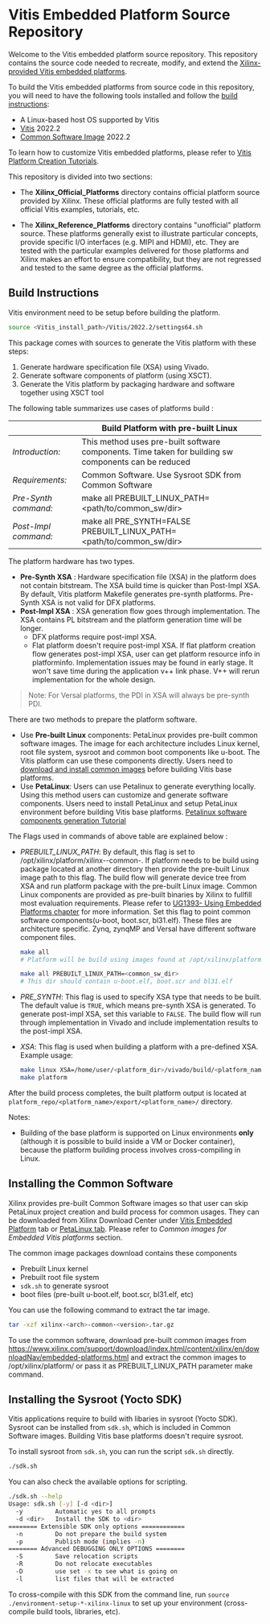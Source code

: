 # Vitis Embedded Platform Source Repository

Welcome to the Vitis embedded platform source repository. This repository contains the
source code needed to recreate, modify, and extend the [Xilinx-provided Vitis embedded
platforms][3]. 

[3]: https://www.xilinx.com/support/download/index.html/content/xilinx/en/downloadNav/embedded-platforms.html

To build the Vitis embedded platforms from source code in this repository, you will need to have the following tools installed and follow the [build instructions](#build-instructions):

- A Linux-based host OS supported by Vitis
- [Vitis][1] 2022.2
- [Common Software Image](#installing-the-common-software) 2022.2

[1]: https://www.xilinx.com/support/download/index.html/content/xilinx/en/downloadNav/vitis.html

To learn how to customize Vitis embedded platforms, please refer to [Vitis Platform Creation Tutorials](https://github.com/Xilinx/Vitis-Tutorials/tree/master/Vitis_Platform_Creation).

This repository is divided into two sections:

- The **Xilinx_Official_Platforms** directory contains official platform source provided by
  Xilinx. These official platforms are fully tested with all official Vitis examples, tutorials,
  etc.

- The **Xilinx_Reference_Platforms** directory contains "unofficial" platform source. These
  platforms generally exist to illustrate particular concepts, provide specific I/O interfaces
  (e.g. MIPI and HDMI), etc. They are tested with the particular examples delivered for those
  platforms and Xilinx makes an effort to ensure compatibility, but they are not regressed
  and tested to the same degree as the official platforms.

## Build Instructions

  Vitis environment need to be setup before building the platform.

  ```bash
  source <Vitis_install_path>/Vitis/2022.2/settings64.sh
  ```
  This package comes with sources to generate the Vitis platform with these steps:

  1. Generate hardware specification file (XSA) using Vivado.
  2. Generate software components of platform (using XSCT).
  3. Generate the Vitis platform by packaging hardware and software together using XSCT tool


The following table summarizes use cases of platforms build :

  |     | Build Platform with pre-built Linux |
  | --- | --- |
  | *Introduction:* | This method uses pre-built software components. Time taken for building sw components can be reduced |
  | *Requirements:* | Common Software. Use Sysroot SDK from Common Software |
  | *Pre-Synth command:* | make all PREBUILT_LINUX_PATH=<path/to/common_sw/dir> |
  | *Post-Impl command:* | make all PRE_SYNTH=FALSE PREBUILT_LINUX_PATH=<path/to/common_sw/dir> |

The platform hardware has two types.

- **Pre-Synth XSA** : Hardware specification file (XSA) in the platform does not contain bitstream. The XSA build time is quicker than Post-Impl XSA. By default, Vitis platform Makefile generates pre-synth platforms. Pre-Synth XSA is not valid for DFX platforms.
- **Post-Impl XSA** : XSA generation flow goes through implementation. The XSA contains PL bitstream and the platform generation time will be longer. 
  - DFX platforms require post-impl XSA.
  - Flat platform doesn't require post-impl XSA. If flat platform creation flow generates post-impl XSA, user can get platform resource info in platforminfo. Implementation issues may be found in early stage. It won't save time during the application v++ link phase. V++ will rerun implementation for the whole design.

> Note: For Versal platforms, the PDI in XSA will always be pre-synth PDI.


There are two methods to prepare the platform software.

- Use **Pre-built Linux** components: PetaLinux provides pre-built common software images. The image for each architecture includes Linux kernel, root file system, sysroot and common boot components like u-boot. The Vitis platform can use these components directly. Users need to [download and install common images](#installing-the-common-software) before building Vitis base platforms.
- Use **PetaLinux**: Users can use Petalinux to generate everything locally. Using this method users can customize and generate software components. Users need to install PetaLinux and setup PetaLinux environment before building Vitis base platforms. [Petalinux software components generation Tutorial][2]

[2]: https://github.com/Xilinx/Vitis-Tutorials/tree/master/Vitis_Platform_Creation/Feature_Tutorials/02_petalinux_customization


The Flags used in commands of above table are explained below :

- *PREBUILT_LINUX_PATH*: By default, this flag is set to /opt/xilinx/platform/xilinx-<arch>-common-<ver>. If platform needs to be build using package located at another directory then provide the pre-built Linux image path to this flag. The build flow will generate device tree from XSA and run platform package with the pre-built Linux image. Common Linux components are provided as pre-built binaries by Xilinx to fullfill most evaluation requirements. Please refer to [UG1393- Using Embedded Platforms chapter][3] for more information. Set this flag to point common software components(u-boot, boot.scr, bl31.elf). These files are architecture specific. Zynq, zynqMP and Versal have different software component files.

    ```bash
    make all
    # Platform will be build using images found at /opt/xilinx/platform/xilinx-<arch>-common-<ver> or in current dir

    make all PREBUILT_LINUX_PATH=<common_sw_dir> 
    # This dir should contain u-boot.elf, boot.scr and bl31.elf
    ```

[3]: https://www.xilinx.com/cgi-bin/docs/rdoc?t=vitis+doc;v=latest;d=usingembeddedplatforms.html;a=mym1591997179666

- *PRE_SYNTH*: This flag is used to specify XSA type that needs to be built. The default value is `TRUE`, which means pre-synth XSA is generated. To generate post-impl XSA, set this variable to `FALSE`. The build flow will run through implementation in Vivado and include implementation results to the post-impl XSA.

- *XSA*: This flag is used when building a platform with a pre-defined XSA. Example usage:

    ```bash
    make linux XSA=/home/user/<platform_dir>/vivado/build/<platform_name>.xsa
    make platform
    ```

After the build process completes, the built platform output is located at `platform_repo/<platform_name>/export/<platform_name>/` directory.


Notes:

- Building of the base platform is supported on Linux environments **only** (although it is possible to build inside a VM or Docker container), because the platform
building process involves cross-compiling in Linux.

## Installing the Common Software

Xilinx provides pre-built Common Software images so that user can skip PetaLinux project creation and build process for common usages. They can be downloaded from Xilinx Download Center under [Vitis Embedded Platform][4] tab or [PetaLinux tab][5]. Please refer to *Common images for Embedded Vitis platforms* section. 

[4]: https://www.xilinx.com/support/download/index.html/content/xilinx/en/downloadNav/embedded-platforms.html
[5]: https://www.xilinx.com/support/download/index.html/content/xilinx/en/downloadNav/embedded-design-tools.html

The common image packages download contains these components

- Prebuilt Linux kernel
- Prebuilt root file system
- `sdk.sh` to generate sysroot
- boot files (pre-built u-boot.elf, boot.scr, bl31.elf, etc)

You can use the following command to extract the tar image.

```bash
tar -xzf xilinx-<arch>-common-<version>.tar.gz
```

To use the common software, download pre-built common images from https://www.xilinx.com/support/download/index.html/content/xilinx/en/downloadNav/embedded-platforms.html and extract the common images to /opt/xilinx/platform/ or pass it as PREBUILT_LINUX_PATH parameter make command.

## Installing the Sysroot (Yocto SDK)

Vitis applications require to build with libaries in sysroot (Yocto SDK). Sysroot can be installed from `sdk.sh`, which is included in Common Software images. Building Vitis base platforms doesn't require sysroot.

To install sysroot from `sdk.sh`, you can run the script `sdk.sh` directly.

```bash
./sdk.sh
```

You can also check the available options for scripting.

```bash
./sdk.sh --help
Usage: sdk.sh [-y] [-d <dir>]
  -y         Automatic yes to all prompts
  -d <dir>   Install the SDK to <dir>
======== Extensible SDK only options ============
  -n         Do not prepare the build system
  -p         Publish mode (implies -n)
======== Advanced DEBUGGING ONLY OPTIONS ========
  -S         Save relocation scripts
  -R         Do not relocate executables
  -D         use set -x to see what is going on
  -l         list files that will be extracted
```


To cross-compile with this SDK from the command line, run `source ./environment-setup-*-xilinx-linux` to set up your environment (cross-compile build tools, libraries, etc).
